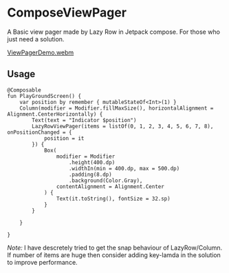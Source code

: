 # ComposeViewPager
A Basic view pager made by Lazy Row in Jetpack compose. For those who just need a solution.

[ViewPagerDemo.webm](https://user-images.githubusercontent.com/10572239/218255011-c47fdb24-a6af-4179-bdd2-deebf5a4ccd3.webm)



## Usage

```
@Composable
fun PlayGroundScreen() {
    var position by remember { mutableStateOf<Int>(1) }
    Column(modifier = Modifier.fillMaxSize(), horizontalAlignment = Alignment.CenterHorizontally) {
        Text(text = "Indicator $position")
        LazyRowViewPager(items = listOf(0, 1, 2, 3, 4, 5, 6, 7, 8), onPositionChanged = {
            position = it
        }) {
            Box(
                modifier = Modifier
                    .height(400.dp)
                    .widthIn(min = 400.dp, max = 500.dp)
                    .padding(8.dp)
                    .background(Color.Gray),
                contentAlignment = Alignment.Center
            ) {
                Text(it.toString(), fontSize = 32.sp)
            }
        }

    }

}
```

*Note:* I have descretely tried to get the snap behaviour of LazyRow/Column. If number of items are huge then consider adding key-lamda in the solution to improve performance.
